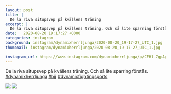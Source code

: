```yaml
---
layout: post
title: |
  De la riva situpsvep på kvällens träning
excerpt: |
  De la riva situpsvep på kvällens träning. Och så lite sparring förstås.   
date:   2020-08-20 19:17:27 +0000
categories: instagram
background: instagram/dynamixherrljunga/2020-08-20_19-17-27_UTC_1.jpg
thumbnail: instagram/dynamixherrljunga/2020-08-20_19-17-27_UTC_1.jpg

instagram_url: https://www.instagram.com/dynamixherrljunga/p/CEH1-7gpApu
---
```

De la riva situpsvep på kvällens träning. Och så lite sparring förstås. [#dynamixherrljunga](https://www.instagram.com/explore/tags/dynamixherrljunga/) [#bjj](https://www.instagram.com/explore/tags/bjj/) [#dynamixfightingsports](https://www.instagram.com/explore/tags/dynamixfightingsports/)



<img src='{{ site.baseurl }}/instagram/dynamixherrljunga/2020-08-20_19-17-27_UTC_1.jpg' class='img-fluid' />


<img src='{{ site.baseurl }}/instagram/dynamixherrljunga/2020-08-20_19-17-27_UTC_2.jpg' class='img-fluid' />
